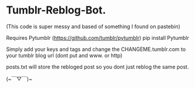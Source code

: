 # Tumblr-Reblog-Bot.
(This code is super messy and based of something I found on pastebin)

Requires Pytumblr (https://github.com/tumblr/pytumblr)
pip install Pytumblr

Simply add your keys and tags and change the CHANGEME.tumblr.com to your tumblr blog url (dont put and www. or http)

posts.txt will store the rebloged post so you dont just reblog the same post.

(~￣▽￣)~
